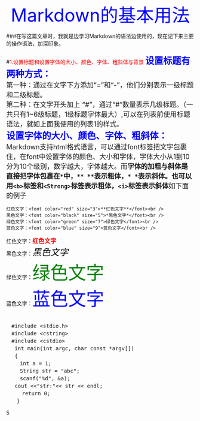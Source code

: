 <font color="blue" size="7"><center>Markdown的基本用法</center></font>

###在写这篇文章时，我就是边学习Markdown的语法边使用的，现在记下来主要的操作语法，加深印象。  
<br/> 
#<font color="red">1.设置标题和设置字体的大小、颜色、字体、粗斜体与背景</font>
<font size="5px" color="blue">**设置标题有两种方式：**</font><br><font size='4'>第一种：通过在文字下方添加“=”和“-”，他们分别表示一级标题和二级标题。<br>第二种：在文字开头加上 “#”，通过“#”数量表示几级标题。（一共只有1~6级标题，1级标题字体最大）,可以在列表前使用标题语法，就如上面我使用的列表1的样式。</font><br><font size="5px" color="blue">**设置字体的大小、颜色、字体、粗斜体：**</font><br><font size="4px">Markdown支持html格式语言，可以通过font标签把文字包裹住，在font中设置字体的颜色、大小和字体，字体大小从1到10分为10个级别，数字越大，字体越大。而<b>字体的加粗与斜体是直接把字体包裹在`*`中，`** **`表示粗体，`* *`表示斜体。也可以用`<b>`标签和`<Strong>`标签表示粗体，`<i>`标签表示斜体</b>如下面的例子</font>


	红色文字：<font color="red" size="3">**红色文字**</font><br /> 
	黑色文字：<font color="black" size="5">*黑色文字*</font><br /> 
	绿色文字：<font color="green" size="7">绿色文字</font><br /> 
	蓝色文字：<font color="blue" size="9">蓝色文字</font><br /> 
	

红色文字：<font color="red" size="3" >**红色文字**</font><br /> 
黑色文字：<font color="black" size="5">*黑色文字*</font><br /> 
绿色文字：<font color="green" size="7">绿色文字</font><br /> 
蓝色文字：<font color="blue" size="9">蓝色文字</font><br /> 
	


<pre name="code" class="c++" > 
　#include &lt;stdio.h> 
　#include &lt;cstring> 
　#include &lt;cstdio&gt; 
　 int main(int argc, char const *argv[])　 
　 { 
　　 int a = 1; 
　　 String str = "abc"; 
　 　scanf("%d", &a); 
　 cout &lt;&lt;"str:"&lt;&lt; str &lt;&lt; endl; 
　　　return 0; 
　　} 
</pre>







5